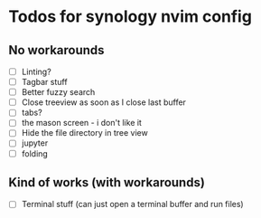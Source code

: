 # Todos for synology nvim config

## No workarounds

- [ ] Linting?
- [ ] Tagbar stuff
- [ ] Better fuzzy search
- [ ] Close treeview as soon as I close last buffer
- [ ] tabs?
- [ ] the mason screen - i don't like it
- [ ] Hide the file directory in tree view
- [ ] jupyter
- [ ] folding

## Kind of works (with workarounds)

- [ ] Terminal stuff (can just open a terminal buffer and run files)
